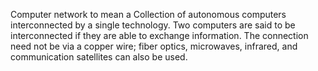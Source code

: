 Computer network to mean a Collection of autonomous computers interconnected by a
single technology. Two computers are said to be interconnected if they are able to exchange information. The connection need not be via a copper wire; fiber optics, microwaves, infrared, and communication satellites can also be used.
